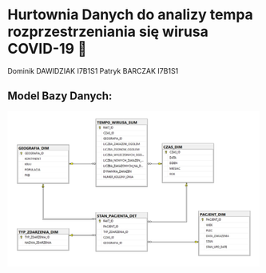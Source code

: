 # Hurtownia Danych do analizy tempa rozprzestrzeniania się wirusa COVID-19 🦠
Dominik DAWIDZIAK I7B1S1
Patryk BARCZAK I7B1S1

## Model Bazy Danych:
![Model bazy danych](https://github.com/ddavid09/HurtowniaDanychCovid/blob/master/Zasoby/Model.jpg)
